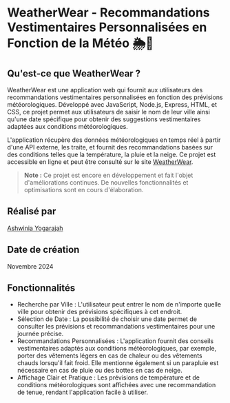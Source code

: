 # WeatherWear - Recommandations Vestimentaires Personnalisées en Fonction de la Météo 🌦️👕

## Qu'est-ce que WeatherWear ?
WeatherWear est une application web qui fournit aux utilisateurs des recommandations vestimentaires personnalisées en fonction des prévisions météorologiques. Développé avec JavaScript, Node.js, Express, HTML, et CSS, ce projet permet aux utilisateurs de saisir le nom de leur ville ainsi qu'une date spécifique pour obtenir des suggestions vestimentaires adaptées aux conditions météorologiques.

L'application récupère des données météorologiques en temps réel à partir d'une API externe, les traite, et fournit des recommandations basées sur des conditions telles que la température, la pluie et la neige. Ce projet est accessible en ligne et peut être consulté sur le site [WeatherWear](https://weatherwear.onrender.com/).
> **Note :** Ce projet est encore en développement et fait l'objet d'améliorations continues. De nouvelles fonctionnalités et optimisations sont en cours d'élaboration.
> 
## Réalisé par
[Ashwinia Yogarajah](https://github.com/ashwiniaxo)

## Date de création
Novembre 2024

## Fonctionnalités
- Recherche par Ville : L'utilisateur peut entrer le nom de n'importe quelle ville pour obtenir des prévisions spécifiques à cet endroit.
- Sélection de Date : La possibilité de choisir une date permet de consulter les prévisions et recommandations vestimentaires pour une journée précise.
- Recommandations Personnalisées : L'application fournit des conseils vestimentaires adaptés aux conditions météorologiques, par exemple, porter des vêtements légers en cas de chaleur ou des vêtements chauds lorsqu'il fait froid. Elle mentionne également si un parapluie est nécessaire en cas de pluie ou des bottes en cas de neige.
- Affichage Clair et Pratique : Les prévisions de température et de conditions météorologiques sont affichées avec une recommandation de tenue, rendant l'application facile à utiliser.
